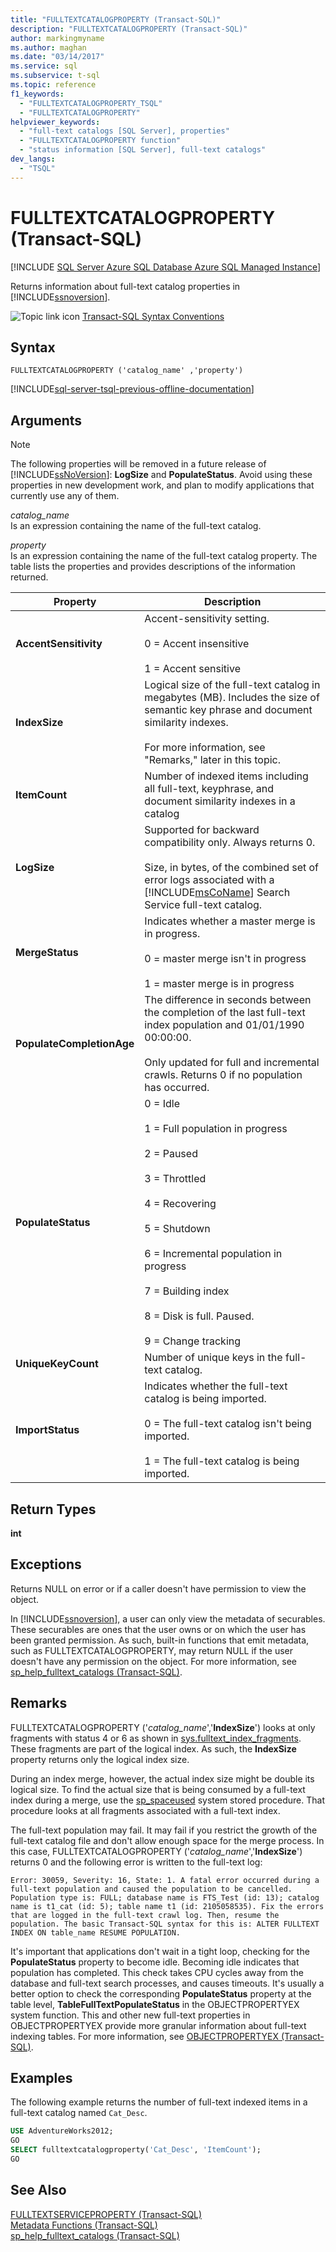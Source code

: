 ```yaml
---
title: "FULLTEXTCATALOGPROPERTY (Transact-SQL)"
description: "FULLTEXTCATALOGPROPERTY (Transact-SQL)"
author: markingmyname
ms.author: maghan
ms.date: "03/14/2017"
ms.service: sql
ms.subservice: t-sql
ms.topic: reference
f1_keywords:
  - "FULLTEXTCATALOGPROPERTY_TSQL"
  - "FULLTEXTCATALOGPROPERTY"
helpviewer_keywords:
  - "full-text catalogs [SQL Server], properties"
  - "FULLTEXTCATALOGPROPERTY function"
  - "status information [SQL Server], full-text catalogs"
dev_langs:
  - "TSQL"
---
```

# FULLTEXTCATALOGPROPERTY (Transact-SQL)
[!INCLUDE [SQL Server Azure SQL Database Azure SQL Managed Instance](../../includes/applies-to-version/sql-asdb-asdbmi.md)]

Returns information about full-text catalog properties in [!INCLUDE[ssnoversion](../../includes/ssnoversion-md.md)].  
  
![Topic link icon](../../database-engine/configure-windows/media/topic-link.gif "Topic link icon") [Transact-SQL Syntax Conventions](../../t-sql/language-elements/transact-sql-syntax-conventions-transact-sql.md)  
  
## Syntax  
  
```syntaxsql
FULLTEXTCATALOGPROPERTY ('catalog_name' ,'property')  
```  
  
[!INCLUDE[sql-server-tsql-previous-offline-documentation](../../includes/sql-server-tsql-previous-offline-documentation.md)]

## Arguments
  
> [!NOTE]  
>  The following properties will be removed in a future release of [!INCLUDE[ssNoVersion](../../includes/ssnoversion-md.md)]: **LogSize** and **PopulateStatus**. Avoid using these properties in new development work, and plan to modify applications that currently use any of them.  
  
_catalog\_name_  
Is an expression containing the name of the full-text catalog.  
  
_property_  
Is an expression containing the name of the full-text catalog property. The table lists the properties and provides descriptions of the information returned.  
  
|Property|Description|  
|--------------|-----------------|  
|**AccentSensitivity**|Accent-sensitivity setting.<br /><br /> 0 = Accent insensitive<br /><br /> 1 = Accent sensitive|  
|**IndexSize**|Logical size of the full-text catalog in megabytes (MB). Includes the size of semantic key phrase and document similarity indexes.<br /><br /> For more information, see "Remarks," later in this topic.|  
|**ItemCount**|Number of indexed items including all full-text, keyphrase, and document similarity indexes in a catalog|  
|**LogSize**|Supported for backward compatibility only. Always returns 0.<br /><br /> Size, in bytes, of the combined set of error logs associated with a [!INCLUDE[msCoName](../../includes/msconame-md.md)] Search Service full-text catalog.|  
|**MergeStatus**|Indicates whether a master merge is in progress.<br /><br /> 0 = master merge isn't in progress<br /><br /> 1 = master merge is in progress|  
|**PopulateCompletionAge**|The difference in seconds between the completion of the last full-text index population and 01/01/1990 00:00:00.<br /><br /> Only updated for full and incremental crawls. Returns 0 if no population has occurred.|  
|**PopulateStatus**|0 = Idle<br /><br /> 1 = Full population in progress<br /><br /> 2 = Paused<br /><br /> 3 = Throttled<br /><br /> 4 = Recovering<br /><br /> 5 = Shutdown<br /><br /> 6 = Incremental population in progress<br /><br /> 7 = Building index<br /><br /> 8 = Disk is full. Paused.<br /><br /> 9 = Change tracking|  
|**UniqueKeyCount**|Number of unique keys in the full-text catalog.|  
|**ImportStatus**|Indicates whether the full-text catalog is being imported.<br /><br /> 0 = The full-text catalog isn't being imported.<br /><br /> 1 = The full-text catalog is being imported.|  
  
## Return Types  
**int**  
  
## Exceptions  
Returns NULL on error or if a caller doesn't have permission to view the object.  
  
In [!INCLUDE[ssnoversion](../../includes/ssnoversion-md.md)], a user can only view the metadata of securables. These securables are ones that the user owns or on which the user has been granted permission. As such, built-in functions that emit metadata, such as FULLTEXTCATALOGPROPERTY, may return NULL if the user doesn't have any permission on the object. For more information, see [sp_help_fulltext_catalogs &#40;Transact-SQL&#41;](../../relational-databases/system-stored-procedures/sp-help-fulltext-catalogs-transact-sql.md).  
  
## Remarks  
FULLTEXTCATALOGPROPERTY ('_catalog\_name_','**IndexSize**') looks at only fragments with status 4 or 6 as shown in [sys.fulltext_index_fragments](../../relational-databases/system-catalog-views/sys-fulltext-index-fragments-transact-sql.md). These fragments are part of the logical index. As such, the **IndexSize** property returns only the logical index size. 

During an index merge, however, the actual index size might be double its logical size. To find the actual size that is being consumed by a full-text index during a merge, use the [sp_spaceused](../../relational-databases/system-stored-procedures/sp-spaceused-transact-sql.md) system stored procedure. That procedure looks at all fragments associated with a full-text index. 

The full-text population may fail. It may fail if you restrict the growth of the full-text catalog file and don't allow enough space for the merge process. In this case, FULLTEXTCATALOGPROPERTY ('_catalog\_name_','**IndexSize**') returns 0 and the following error is written to the full-text log:  
  
`Error: 30059, Severity: 16, State: 1. A fatal error occurred during a full-text population and caused the population to be cancelled. Population type is: FULL; database name is FTS_Test (id: 13); catalog name is t1_cat (id: 5); table name t1 (id: 2105058535). Fix the errors that are logged in the full-text crawl log. Then, resume the population. The basic Transact-SQL syntax for this is: ALTER FULLTEXT INDEX ON table_name RESUME POPULATION.`  
  
It's important that applications don't wait in a tight loop, checking for the **PopulateStatus** property to become idle. Becoming idle indicates that population has completed. This check takes CPU cycles away from the database and full-text search processes, and causes timeouts. It's usually a better option to check the corresponding **PopulateStatus** property at the table level, **TableFullTextPopulateStatus** in the OBJECTPROPERTYEX system function. This and other new full-text properties in OBJECTPROPERTYEX provide more granular information about full-text indexing tables. For more information, see [OBJECTPROPERTYEX &#40;Transact-SQL&#41;](../../t-sql/functions/objectpropertyex-transact-sql.md).  
  
## Examples  
The following example returns the number of full-text indexed items in a full-text catalog named `Cat_Desc`.  
  
```sql  
USE AdventureWorks2012;  
GO  
SELECT fulltextcatalogproperty('Cat_Desc', 'ItemCount');  
GO  
```  
  
## See Also  
[FULLTEXTSERVICEPROPERTY &#40;Transact-SQL&#41;](../../t-sql/functions/fulltextserviceproperty-transact-sql.md)   
[Metadata Functions &#40;Transact-SQL&#41;](../../t-sql/functions/metadata-functions-transact-sql.md)   
[sp_help_fulltext_catalogs &#40;Transact-SQL&#41;](../../relational-databases/system-stored-procedures/sp-help-fulltext-catalogs-transact-sql.md)  
  
  
